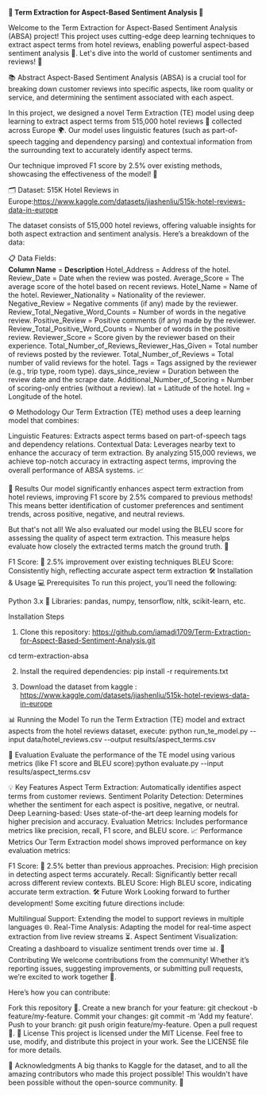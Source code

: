 **🏨 Term Extraction for Aspect-Based Sentiment Analysis 📝**

Welcome to the Term Extraction for Aspect-Based Sentiment Analysis (ABSA) project! This project uses cutting-edge deep learning techniques to extract aspect terms from hotel reviews, enabling powerful aspect-based sentiment analysis 🧠. Let's dive into the world of customer sentiments and reviews! 🌟

📚 Abstract
Aspect-Based Sentiment Analysis (ABSA) is a crucial tool for breaking down customer reviews into specific aspects, like room quality or service, and determining the sentiment associated with each aspect.

In this project, we designed a novel Term Extraction (TE) model using deep learning to extract aspect terms from 515,000 hotel reviews 🏨 collected across Europe 🌍. Our model uses linguistic features (such as part-of-speech tagging and dependency parsing) and contextual information from the surrounding text to accurately identify aspect terms.

Our technique improved F1 score by 2.5% over existing methods, showcasing the effectiveness of the model! 🎉

🗂️ Dataset: 515K Hotel Reviews in Europe:https://www.kaggle.com/datasets/jiashenliu/515k-hotel-reviews-data-in-europe

The dataset consists of 515,000 hotel reviews, offering valuable insights for both aspect extraction and sentiment analysis. Here’s a breakdown of the data:

📋 Data Fields:     
            **Column Name**	   =           **Description**
             Hotel_Address    =           Address of the hotel.
             Review_Date	   =        Date when the review was posted.
            Average_Score	   =   The average score of the hotel based on recent reviews.
             Hotel_Name      =            	    Name of the hotel.
      Reviewer_Nationality	   =         Nationality of the reviewer.
      Negative_Review	     =      Negative comments (if any) made by the reviewer.
 Review_Total_Negative_Word_Counts = Number of words in the negative review.
  Positive_Review	       =          Positive comments (if any) made by the reviewer.
Review_Total_Positive_Word_Counts	=  Number of words in the positive review.
Reviewer_Score	      =          Score given by the reviewer based on their experience.
Total_Number_of_Reviews_Reviewer_Has_Given	= Total number of reviews posted by the reviewer.
Total_Number_of_Reviews	=           Total number of valid reviews for the hotel.
Tags	              =            Tags assigned by the reviewer (e.g., trip type, room type).
days_since_review      =          	Duration between the review date and the scrape date.
Additional_Number_of_Scoring	 =       Number of scoring-only entries (without a review).
      lat	                     =                Latitude of the hotel.
      lng	                     =                 Longitude of the hotel.

⚙️ Methodology
Our Term Extraction (TE) method uses a deep learning model that combines:

Linguistic Features: Extracts aspect terms based on part-of-speech tags and dependency relations.
Contextual Data: Leverages nearby text to enhance the accuracy of term extraction.
By analyzing 515,000 reviews, we achieve top-notch accuracy in extracting aspect terms, improving the overall performance of ABSA systems. 📈

🚀 Results
Our model significantly enhances aspect term extraction from hotel reviews, improving F1 score by 2.5% compared to previous methods! This means better identification of customer preferences and sentiment trends, across positive, negative, and neutral reviews.

But that's not all! We also evaluated our model using the BLEU score for assessing the quality of aspect term extraction. This measure helps evaluate how closely the extracted terms match the ground truth. 🌟

F1 Score: 🚀 2.5% improvement over existing techniques
BLEU Score: Consistently high, reflecting accurate aspect term extraction
🛠️ Installation & Usage
💻 Prerequisites
To run this project, you’ll need the following:

Python 3.x 🐍
Libraries: pandas, numpy, tensorflow, nltk, scikit-learn, etc.

Installation Steps
1. Clone this repository: https://github.com/iamadi1709/Term-Extraction-for-Aspect-Based-Sentiment-Analysis.git

cd term-extraction-absa

2. Install the required dependencies: pip install -r requirements.txt

3. Download the dataset from kaggle : https://www.kaggle.com/datasets/jiashenliu/515k-hotel-reviews-data-in-europe

📊 Running the Model
To run the Term Extraction (TE) model and extract aspects from the hotel reviews dataset, execute: python run_te_model.py --input data/hotel_reviews.csv --output results/aspect_terms.csv

🧪 Evaluation
Evaluate the performance of the TE model using various metrics (like F1 score and BLEU score):python evaluate.py --input results/aspect_terms.csv

💡 Key Features
Aspect Term Extraction: Automatically identifies aspect terms from customer reviews.
Sentiment Polarity Detection: Determines whether the sentiment for each aspect is positive, negative, or neutral.
Deep Learning-based: Uses state-of-the-art deep learning models for higher precision and accuracy.
Evaluation Metrics: Includes performance metrics like precision, recall, F1 score, and BLEU score.
📈 Performance Metrics
Our Term Extraction model shows improved performance on key evaluation metrics:

F1 Score: 🚀 2.5% better than previous approaches.
Precision: High precision in detecting aspect terms accurately.
Recall: Significantly better recall across different review contexts.
BLEU Score: High BLEU score, indicating accurate term extraction.
🛠️ Future Work
Looking forward to further development! Some exciting future directions include:

Multilingual Support: Extending the model to support reviews in multiple languages 🌐.
Real-Time Analysis: Adapting the model for real-time aspect extraction from live review streams ⏳.
Aspect Sentiment Visualization: Creating a dashboard to visualize sentiment trends over time 📊.
🤝 Contributing
We welcome contributions from the community! Whether it’s reporting issues, suggesting improvements, or submitting pull requests, we’re excited to work together 🤗.

Here’s how you can contribute:

Fork this repository 🍴.
Create a new branch for your feature: git checkout -b feature/my-feature.
Commit your changes: git commit -m 'Add my feature'.
Push to your branch: git push origin feature/my-feature.
Open a pull request 🚀.
📄 License
This project is licensed under the MIT License. Feel free to use, modify, and distribute this project in your work. See the LICENSE file for more details.

🙌 Acknowledgments
A big thanks to Kaggle for the dataset, and to all the amazing contributors who made this project possible! This wouldn't have been possible without the open-source community. 💖




